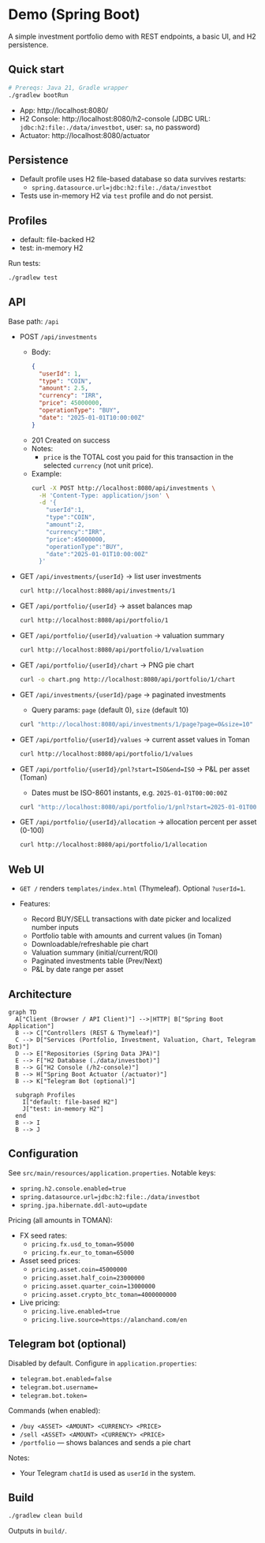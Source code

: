 # Demo (Spring Boot)

A simple investment portfolio demo with REST endpoints, a basic UI, and H2 persistence.

## Quick start

```bash
# Prereqs: Java 21, Gradle wrapper
./gradlew bootRun
```

- App: http://localhost:8080/
- H2 Console: http://localhost:8080/h2-console (JDBC URL: `jdbc:h2:file:./data/investbot`, user: `sa`, no password)
- Actuator: http://localhost:8080/actuator

## Persistence

- Default profile uses H2 file-based database so data survives restarts:
  - `spring.datasource.url=jdbc:h2:file:./data/investbot`
- Tests use in-memory H2 via `test` profile and do not persist.

## Profiles

- default: file-backed H2
- test: in-memory H2

Run tests:

```bash
./gradlew test
```

## API

Base path: `/api`

- POST `/api/investments`

  - Body:
    ```json
    {
      "userId": 1,
      "type": "COIN",
      "amount": 2.5,
      "currency": "IRR",
      "price": 45000000,
      "operationType": "BUY",
      "date": "2025-01-01T10:00:00Z"
    }
    ```
  - 201 Created on success
  - Notes:
    - `price` is the TOTAL cost you paid for this transaction in the selected `currency` (not unit price).
  - Example:
    ```bash
    curl -X POST http://localhost:8080/api/investments \
      -H 'Content-Type: application/json' \
      -d '{
        "userId":1,
        "type":"COIN",
        "amount":2,
        "currency":"IRR",
        "price":45000000,
        "operationType":"BUY",
        "date":"2025-01-01T10:00:00Z"
      }'
    ```

- GET `/api/investments/{userId}` → list user investments
  ```bash
  curl http://localhost:8080/api/investments/1
  ```
- GET `/api/portfolio/{userId}` → asset balances map
  ```bash
  curl http://localhost:8080/api/portfolio/1
  ```
- GET `/api/portfolio/{userId}/valuation` → valuation summary
  ```bash
  curl http://localhost:8080/api/portfolio/1/valuation
  ```
- GET `/api/portfolio/{userId}/chart` → PNG pie chart

  ```bash
  curl -o chart.png http://localhost:8080/api/portfolio/1/chart
  ```

- GET `/api/investments/{userId}/page` → paginated investments

  - Query params: `page` (default 0), `size` (default 10)

  ```bash
  curl "http://localhost:8080/api/investments/1/page?page=0&size=10"
  ```

- GET `/api/portfolio/{userId}/values` → current asset values in Toman

  ```bash
  curl http://localhost:8080/api/portfolio/1/values
  ```

- GET `/api/portfolio/{userId}/pnl?start=ISO&end=ISO` → P&L per asset (Toman)

  - Dates must be ISO-8601 instants, e.g. `2025-01-01T00:00:00Z`

  ```bash
  curl "http://localhost:8080/api/portfolio/1/pnl?start=2025-01-01T00:00:00Z&end=2025-02-01T00:00:00Z"
  ```

- GET `/api/portfolio/{userId}/allocation` → allocation percent per asset (0-100)
  ```bash
  curl http://localhost:8080/api/portfolio/1/allocation
  ```

## Web UI

- `GET /` renders `templates/index.html` (Thymeleaf). Optional `?userId=1`.

- Features:
  - Record BUY/SELL transactions with date picker and localized number inputs
  - Portfolio table with amounts and current values (in Toman)
  - Downloadable/refreshable pie chart
  - Valuation summary (initial/current/ROI)
  - Paginated investments table (Prev/Next)
  - P&L by date range per asset

## Architecture

```mermaid
graph TD
  A["Client (Browser / API Client)"] -->|HTTP| B["Spring Boot Application"]
  B --> C["Controllers (REST & Thymeleaf)"]
  C --> D["Services (Portfolio, Investment, Valuation, Chart, Telegram Bot)"]
  D --> E["Repositories (Spring Data JPA)"]
  E --> F["H2 Database (./data/investbot)"]
  B --> G["H2 Console (/h2-console)"]
  B --> H["Spring Boot Actuator (/actuator)"]
  B --> K["Telegram Bot (optional)"]

  subgraph Profiles
    I["default: file-based H2"]
    J["test: in-memory H2"]
  end
  B --> I
  B --> J
```

## Configuration

See `src/main/resources/application.properties`. Notable keys:

- `spring.h2.console.enabled=true`
- `spring.datasource.url=jdbc:h2:file:./data/investbot`
- `spring.jpa.hibernate.ddl-auto=update`

Pricing (all amounts in TOMAN):

- FX seed rates:
  - `pricing.fx.usd_to_toman=95000`
  - `pricing.fx.eur_to_toman=65000`
- Asset seed prices:
  - `pricing.asset.coin=45000000`
  - `pricing.asset.half_coin=23000000`
  - `pricing.asset.quarter_coin=13000000`
  - `pricing.asset.crypto_btc_toman=4000000000`
- Live pricing:
  - `pricing.live.enabled=true`
  - `pricing.live.source=https://alanchand.com/en`

## Telegram bot (optional)

Disabled by default. Configure in `application.properties`:

- `telegram.bot.enabled=false`
- `telegram.bot.username=`
- `telegram.bot.token=`

Commands (when enabled):

- `/buy <ASSET> <AMOUNT> <CURRENCY> <PRICE>`
- `/sell <ASSET> <AMOUNT> <CURRENCY> <PRICE>`
- `/portfolio` — shows balances and sends a pie chart

Notes:

- Your Telegram `chatId` is used as `userId` in the system.

## Build

```bash
./gradlew clean build
```

Outputs in `build/`.
